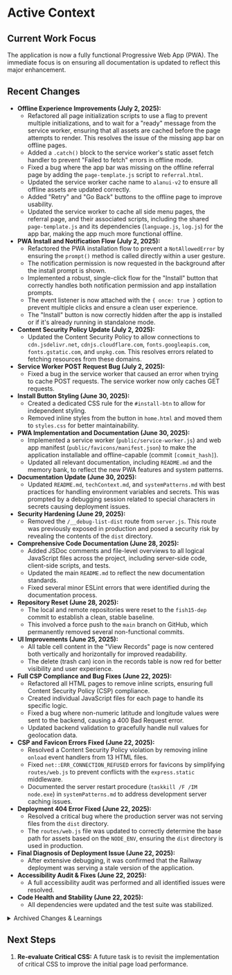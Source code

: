 <!-- Alan UI - activeContext.md | 22nd June 2025, WJW -->

# Active Context

## Current Work Focus
The application is now a fully functional Progressive Web App (PWA). The immediate focus is on ensuring all documentation is updated to reflect this major enhancement.

## Recent Changes
- **Offline Experience Improvements (July 2, 2025):**
    - Refactored all page initialization scripts to use a flag to prevent multiple initializations, and to wait for a "ready" message from the service worker, ensuring that all assets are cached before the page attempts to render. This resolves the issue of the missing app bar on offline pages.
    - Added a `.catch()` block to the service worker's static asset fetch handler to prevent "Failed to fetch" errors in offline mode.
    - Fixed a bug where the app bar was missing on the offline referral page by adding the `page-template.js` script to `referral.html`.
    - Updated the service worker cache name to `alanui-v2` to ensure all offline assets are updated correctly.
    - Added "Retry" and "Go Back" buttons to the offline page to improve usability.
    - Updated the service worker to cache all side menu pages, the referral page, and their associated scripts, including the shared `page-template.js` and its dependencies (`language.js`, `log.js`) for the app bar, making the app much more functional offline.
- **PWA Install and Notification Flow (July 2, 2025):**
    - Refactored the PWA installation flow to prevent a `NotAllowedError` by ensuring the `prompt()` method is called directly within a user gesture.
    - The notification permission is now requested in the background after the install prompt is shown.
    - Implemented a robust, single-click flow for the "Install" button that correctly handles both notification permission and app installation prompts.
    - The event listener is now attached with the `{ once: true }` option to prevent multiple clicks and ensure a clean user experience.
    - The "Install" button is now correctly hidden after the app is installed or if it's already running in standalone mode.
- **Content Security Policy Update (July 2, 2025):**
    - Updated the Content Security Policy to allow connections to `cdn.jsdelivr.net`, `cdnjs.cloudflare.com`, `fonts.googleapis.com`, `fonts.gstatic.com`, and `unpkg.com`. This resolves errors related to fetching resources from these domains.
- **Service Worker POST Request Bug (July 2, 2025):**
    - Fixed a bug in the service worker that caused an error when trying to cache POST requests. The service worker now only caches GET requests.
- **Install Button Styling (June 30, 2025):**
    - Created a dedicated CSS rule for the `#install-btn` to allow for independent styling.
    - Removed inline styles from the button in `home.html` and moved them to `styles.css` for better maintainability.
- **PWA Implementation and Documentation (June 30, 2025):**
    - Implemented a service worker (`public/service-worker.js`) and web app manifest (`public/favicons/manifest.json`) to make the application installable and offline-capable (commit `[commit_hash]`).
    - Updated all relevant documentation, including `README.md` and the memory bank, to reflect the new PWA features and system patterns.
- **Documentation Update (June 30, 2025):**
    - Updated `README.md`, `techContext.md`, and `systemPatterns.md` with best practices for handling environment variables and secrets. This was prompted by a debugging session related to special characters in secrets causing deployment issues.
- **Security Hardening (June 29, 2025):**
    - Removed the `/__debug-list-dist` route from `server.js`. This route was previously exposed in production and posed a security risk by revealing the contents of the `dist` directory.
- **Comprehensive Code Documentation (June 28, 2025):**
    - Added JSDoc comments and file-level overviews to all logical JavaScript files across the project, including server-side code, client-side scripts, and tests.
    - Updated the main `README.md` to reflect the new documentation standards.
    - Fixed several minor ESLint errors that were identified during the documentation process.
- **Repository Reset (June 28, 2025):**
    - The local and remote repositories were reset to the `fish15-dep` commit to establish a clean, stable baseline.
    - This involved a force push to the `main` branch on GitHub, which permanently removed several non-functional commits.
- **UI Improvements (June 25, 2025):**
    - All table cell content in the "View Records" page is now centered both vertically and horizontally for improved readability.
    - The delete (trash can) icon in the records table is now red for better visibility and user experience.
- **Full CSP Compliance and Bug Fixes (June 22, 2025):**
    - Refactored all HTML pages to remove inline scripts, ensuring full Content Security Policy (CSP) compliance.
    - Created individual JavaScript files for each page to handle its specific logic.
    - Fixed a bug where non-numeric latitude and longitude values were sent to the backend, causing a 400 Bad Request error.
    - Updated backend validation to gracefully handle null values for geolocation data.
- **CSP and Favicon Errors Fixed (June 22, 2025):**
    - Resolved a Content Security Policy violation by removing inline `onload` event handlers from 13 HTML files.
    - Fixed `net::ERR_CONNECTION_REFUSED` errors for favicons by simplifying `routes/web.js` to prevent conflicts with the `express.static` middleware.
    - Documented the server restart procedure (`taskkill /F /IM node.exe`) in `systemPatterns.md` to address development server caching issues.
- **Deployment 404 Error Fixed (June 22, 2025):**
    - Resolved a critical bug where the production server was not serving files from the `dist` directory.
    - The `routes/web.js` file was updated to correctly determine the base path for assets based on the `NODE_ENV`, ensuring the `dist` directory is used in production.
- **Final Diagnosis of Deployment Issue (June 22, 2025):**
    - After extensive debugging, it was confirmed that the Railway deployment was serving a stale version of the application.
- **Accessibility Audit & Fixes (June 22, 2025):**
    - A full accessibility audit was performed and all identified issues were resolved.
- **Code Health and Stability (June 22, 2025):**
    - All dependencies were updated and the test suite was stabilized.

<details>
<summary>Archived Changes & Learnings</summary>

- **Documentation Refactor (June 22, 2025):** Pruned and refactored all documentation for clarity.
- **Build Fix (June 22, 2025):** The `critical` CSS optimization was temporarily removed to debug build failures.
- **Learnings and Project Insights**:
    - **Route vs. Static Middleware Precedence**: A specific route handler (like `router.get('/')`) will always take precedence over `express.static()` middleware. This was the root cause of the 404 error in production.
    - **Deployment Environment Parity**: Build processes can fail in CI/CD even if they work locally.
    - **Pragmatic Retreat**: It's sometimes better to remove a problematic optimization to ensure stability.
    - **Test Environment Management**: Proper test setup and teardown are critical.

</details>

## Next Steps
1.  **Re-evaluate Critical CSS:** A future task is to revisit the implementation of critical CSS to improve the initial page load performance.
